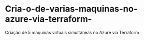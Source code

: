 # Cria-o-de-varias-maquinas-no-azure-via-terraform-
Criação de 5 maquinas virtuais simultâneas no Azure via Terraform 
